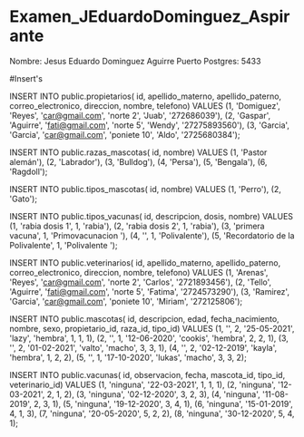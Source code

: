 # Examen_JEduardoDominguez_Aspirante
Nombre: Jesus Eduardo Dominguez Aguirre
Puerto Postgres: 5433


#Insert's

INSERT INTO public.propietarios(
	id, apellido_materno, apellido_paterno, correo_electronico, direccion, nombre, telefono)
	VALUES (1, 'Domiguez', 'Reyes', 'car@gmail.com', 'norte 2', 'Juab', '272686039'),
	(2, 'Gaspar', 'Aguirre', 'fati@gmail.com', 'norte 5', 'Wendy', '27275893560'),
	(3, 'Garcia', 'Garcia', 'car@gmail.com', 'poniete 10', 'Aldo', '2725680384');

INSERT INTO public.razas_mascotas(
	id, nombre)
	VALUES (1, 'Pastor alemán'),
	(2, 'Labrador'),
	(3, 'Bulldog'),
	(4, 'Persa'),
	(5, 'Bengala'),
	(6, 'Ragdoll');

INSERT INTO public.tipos_mascotas(
	id, nombre)
	VALUES (1, 'Perro'),
	(2, 'Gato');


INSERT INTO public.tipos_vacunas(
	id, descripcion, dosis, nombre)
	VALUES (1, 'rabia dosis 1', 1, 'rabia'),
	(2, 'rabia dosis 2', 1, 'rabia'),
	(3, 'primera vacuna', 1, 'Primovacunacion '),
	(4, '', 1, 'Polivalente'),
	(5, 'Recordatorio de la Polivalente', 1, 'Polivalente ');


INSERT INTO public.veterinarios(
	id, apellido_materno, apellido_paterno, correo_electronico, direccion, nombre, telefono)
	VALUES (1, 'Arenas', 'Reyes', 'car@gmail.com', 'norte 2', 'Carlos', '2721893456'),
	(2, 'Tello', 'Aguirre', 'fati@gmail.com', 'norte 5', 'Fatima', '2724573290'),
	(3, 'Ramirez', 'Garcia', 'car@gmail.com', 'poniete 10', 'Miriam', '272125806');


INSERT INTO public.mascotas(
	id, descripcion, edad, fecha_nacimiento, nombre, sexo, propietario_id, raza_id, tipo_id)
	VALUES (1, '', 2, '25-05-2021', 'lazy', 'hembra', 1, 1, 1),
	(2, '', 1, '12-06-2020', 'cookis', 'hembra', 2, 2, 1),
	(3, '', 2, '01-02-2021', 'valto', 'macho', 3, 3, 1),
	(4, '', 2, '02-12-2019', 'kayla', 'hembra', 1, 2, 2),
	(5, '', 1, '17-10-2020', 'lukas', 'macho', 3, 3, 2);


INSERT INTO public.vacunas(
	id, observacion, fecha, mascota_id, tipo_id, veterinario_id)
	VALUES (1, 'ninguna', '22-03-2021', 1, 1, 1),
	(2, 'ninguna', '12-03-2021', 2, 1, 2),
	(3, 'ninguna', '02-12-2020', 3, 2, 3),
	(4, 'ninguna', '11-08-2019', 2, 3, 1),
	(5, 'ninguna', '19-12-2020', 3, 4, 1),
	(6, 'ninguna', '15-01-2019', 4, 1, 3),
	(7, 'ninguna', '20-05-2020', 5, 2, 2),
	(8, 'ninguna', '30-12-2020', 5, 4, 1);


